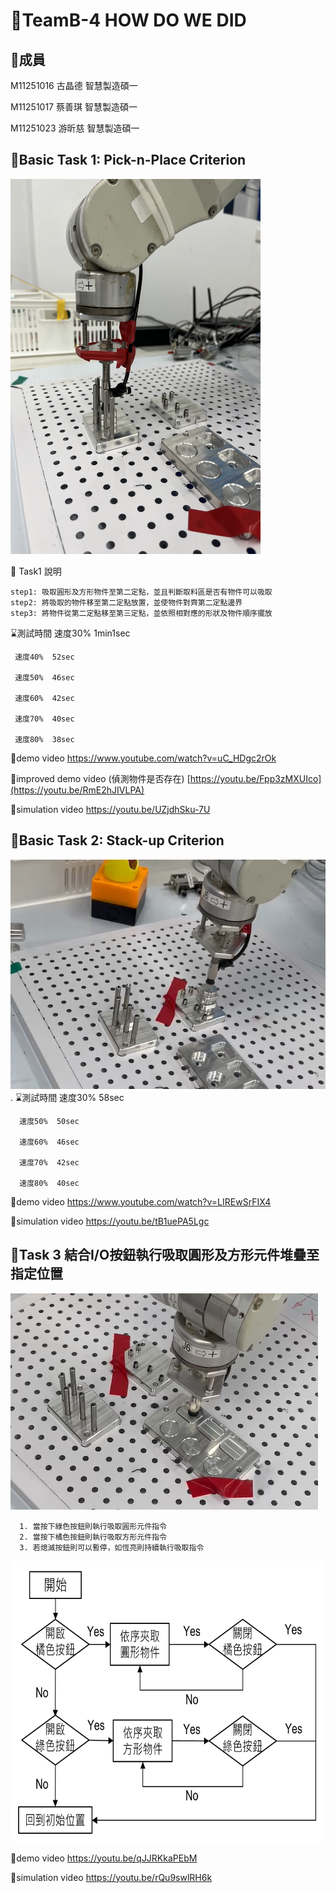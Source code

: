 # 👋TeamB-4 HOW DO WE DID
## 🙋成員
   M11251016 古晶德 智慧製造碩一
   
   M11251017 蔡善琪 智慧製造碩一
   
   M11251023 游昕慈 智慧製造碩一
   
## 🌱Basic Task 1: Pick-n-Place Criterion
<img src="https://github.com/Hsin-Tzu-YU/1121robot-b-4/blob/main/66A3C586-42F5-4057-883B-8D4C6D33A601.jpg" height="600px" width="400px" />
    
  🔹 Task1 說明    

    step1: 吸取圓形及方形物件至第二定點，並且判斷取料區是否有物件可以吸取
    step2: 將吸取的物件移至第二定點放置，並使物件對齊第二定點邊界
    step3: 將物件從第二定點移至第三定點，並依照相對應的形狀及物件順序擺放
    
    
  ⌛測試時間
     速度30%  1min1sec
     
     速度40%  52sec
     
     速度50%  46sec
     
     速度60%  42sec
     
     速度70%  40sec
     
     速度80%  38sec
  🔹demo video
    https://www.youtube.com/watch?v=uC_HDgc2rOk
  
  🔹improved demo video (偵測物件是否存在)
    [https://youtu.be/Fpp3zMXUIco](https://youtu.be/RmE2hJIVLPA)
  
  🔹simulation video
    https://youtu.be/UZjdhSku-7U
    
## 🌱Basic Task 2: Stack-up Criterion
  ![image](https://github.com/Hsin-Tzu-YU/1121robot-b-4/blob/main/%E8%9E%A2%E5%B9%95%E6%93%B7%E5%8F%96%E7%95%AB%E9%9D%A2%202023-11-28%20133143.png).
   ⌛測試時間
      速度30%  58sec
      
      速度50%  50sec
      
      速度60%  46sec
      
      速度70%  42sec
      
      速度80%  40sec
      
  🔹demo video
    https://www.youtube.com/watch?v=LIREwSrFIX4
    
  🔹simulation video
    https://youtu.be/tB1uePA5Lgc
        
## 🌱Task 3 結合I/O按鈕執行吸取圓形及方形元件堆疊至指定位置
  ![image](https://github.com/gujingde/gujingde/blob/main/%E8%9E%A2%E5%B9%95%E6%93%B7%E5%8F%96%E7%95%AB%E9%9D%A2%202023-11-28%20040012.png)


      1. 當按下綠色按鈕則執行吸取圓形元件指令
      2. 當按下橘色按鈕則執行吸取方形元件指令
      3. 若熄滅按鈕則可以暫停，如恆亮則持續執行吸取指令

   <img src="https://github.com/Hsin-Tzu-YU/1121robot-b-4/blob/main/Task3%E6%B5%81%E7%A8%8B%E5%9C%96.png" height="450px" width="650px" />     
   
  🔹demo video
    https://youtu.be/qJJRKkaPEbM
    
  🔹simulation video
    https://youtu.be/rQu9swlRH6k

